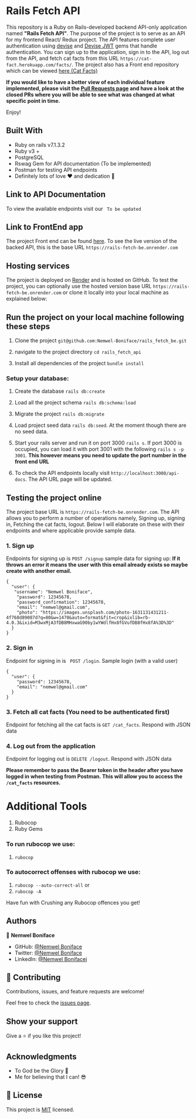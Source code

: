 # Rails Fetch API

This repository is a Ruby on Rails-developed backend API-only application named **"Rails Fetch API"**. The purpose of the project is to serve as an API for my frontend React/ Redux project. The API features complete user authentication using [devise](https://github.com/heartcombo/devise) and [Devise JWT](https://github.com/waiting-for-dev/devise-jwt) gems that handle authentication. You can sign up to the application, sign in to the API, log out from the API, and fetch cat facts from this URL ```https://cat-fact.herokuapp.com/facts/```. The project also has a Front end repository which can be viewed [here (Cat Facts)](https://github.com/Nemwel-Boniface/cat_facts)

**If you would like to have a better view of each individual feature implemented, please visit the [Pull Requests page](https://github.com/Nemwel-Boniface/rails_fetch_be/pulls) and have a look at the closed PRs where you will be able to see what was changed at what specific point in time.**


Enjoy!


## Built With
- Ruby on rails v7.1.3.2
- Ruby v3 +
- PostgreSQL
- Rswag Gem for API documentation (To be implemented)
- Postman for testing API endpoints
- Definitely lots of love :heart: and dedication :muscle:

## Link to API Documentation
To view the available endpoints visit our ``` To be updated```

## Link to FrontEnd app 
The project Front end can be found [here](https://github.com/Nemwel-Boniface/cat_facts). To see the live version of the backed API, this is the base URL ```https://rails-fetch-be.onrender.com```


## Hosting services

The project is deployed on [Render](https://render.com/) and is hosted on GitHub. To test the project, you can optionally use the hosted version base URL ```https://rails-fetch-be.onrender.com``` or clone it locally into your local machine as explained below:

## Run the project on your local machine following these steps

1. Clone the project ```git@github.com:Nemwel-Boniface/rails_fetch_be.git```

2. navigate to the project directory ```cd rails_fetch_api```

3. Install all dependencies of the project ```bundle install```

### Setup your database:

1. Create the database ```rails db:create```

2. Load all the project schema ```rails db:schema:load```

3. Migrate the project ```rails db:migrate```

4. Load project seed data ```rails db:seed```. At the moment though there are no seed data.

5. Start your rails server and run it on port 3000 ```rails s```. If port 3000 is occupied, you can load it with port 3001 with the following ```rails s -p 3001```. **This however means you need to update the port number in the front end URL**

6. To check the API endpoints locally visit ```http://localhost:3000/api-docs```. The API URL page will be updated.


## Testing the project online

The project base URL is ```https://rails-fetch-be.onrender.com```. The API allows you to perform a number of operations namely, Signing up, signing in, Fetching the cat facts, logout. Below I will elaborate on these with their endpoints and where applicable provide sample data.

### 1. Sign up
 Endpoints for signing up is ```POST /signup``` sample data for signing up: **If it throws an error it means the user with this email already exists so maybe create with another email.**
 ```
{
   "user": {
    "username": "Nemwel Boniface",
     "password": 12345678,
     "password_confirmation": 12345678,
     "email": "nemwel@gmail.com",
     "photo": "https://images.unsplash.com/photo-1631131431211-4f768d89087d?q=80&w=1470&auto=format&fit=crop&ixlib=rb-4.0.3&ixid=M3wxMjA3fDB8MHxwaG90by1wYWdlfHx8fGVufDB8fHx8fA%3D%3D"
   }
}
```

### 2. Sign in
 Endpoint for signing in is ``` POST /login```. Sample login (with a valid user)
 ```
{
   "user": {
     "password": 12345678,
     "email": "nemwel@gmail.com"
   }
}
```

### 3. Fetch all cat facts (You need to be authenticated first)
 Endpoint for fetching all the cat facts is ```GET /cat_facts```. Respond with JSON data


### 4. Log out from the application
 Endpoint for logging out is ```DELETE /logout```. Respond with JSON data


**Please remember to pass the Bearer token in the header after you have logged in when testing from Postman. This will allow you to access the ```/cat_facts``` resources.**
 

# Additional Tools
  1. Rubocop
  2. Ruby Gems

### To run rubocop we use:

1. `rubocop`

### To autocorrect offenses with rubocop we use:
1. `rubocop --auto-correct-all` or
2. `rubocop -A`


Have fun with Crushing any Rubocop offences you get!

## Authors

👤 **Nemwel Boniface**

- GitHub: [@Nemwel Boniface](https://github.com/Nemwel-Boniface)
- Twitter: [@Nemwel Boniface](https://twitter.com/nemwel_bonie)
- LinkedIn: [@Nemwel Bonifacej](https://www.linkedin.com/in/nemwel-nyandoro/)


## 🤝 Contributing

Contributions, issues, and feature requests are welcome!

Feel free to check the [issues page](https://github.com/Nemwel-Boniface/rails_fetch_be/issues).

## Show your support

Give a ⭐️ if you like this project!

## Acknowledgments
- To God be the Glory :pray: 
- Me for believing that I can! :sunglasses: 

## 📝 License

This project is [MIT](./MIT.md) licensed.